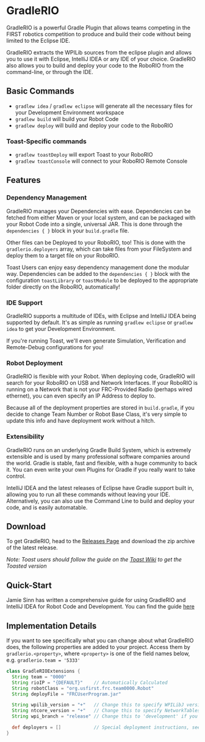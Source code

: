 # GradleRIO
GradleRIO is a powerful Gradle Plugin that allows teams competing in the FIRST
robotics competition to produce and build their code without being limited to
the Eclipse IDE.

GradleRIO extracts the WPILib sources from the eclipse plugin and allows you to
use it with Eclipse, IntelliJ IDEA or any IDE of your choice. GradleRIO also allows you to build and
deploy your code to the RoboRIO from the command-line, or through the IDE.

## Basic Commands
- ```gradlew idea``` / ```gradlew eclipse``` will generate all the necessary files for your Development Environment workspace
- ```gradlew build``` will build your Robot Code
- ```gradlew deploy``` will build and deploy your code to the RoboRIO

### Toast-Specific commands
- ```gradlew toastDeploy``` will export Toast to your RoboRIO
- ```gradlew toastConsole``` will connect to your RoboRIO Remote Console

## Features
### Dependency Management
GradleRIO manages your Dependencies with ease. Dependencies can be fetched from either Maven or your local system, and can be packaged with your Robot Code into a single, universal JAR. This is done through the ```dependencies { }``` block in your ```build.gradle``` file. 

Other files can be Deployed to your RoboRIO, too! This is done with the ```gradlerio.deployers``` array, which can take files from your FileSystem and deploy them to a target file on your RoboRIO.

Toast Users can enjoy easy dependency management done the modular way. Dependencies can be added to the ```dependencies { }``` block with the configuration ```toastLibrary``` or ```toastModule``` to be deployed to the appropriate folder directly on the RoboRIO, automatically!

### IDE Support
GradleRIO supports a multitude of IDEs, with Eclipse and IntelliJ IDEA being supported by default. It's as simple as running ```gradlew eclipse``` or ```gradlew idea``` to get your Development Environment.

If you're running Toast, we'll even generate Simulation, Verification and Remote-Debug configurations for you!

### Robot Deployment
GradleRIO is flexible with your Robot. When deploying code, GradleRIO will search for your RoboRIO on USB and Network Interfaces. If your RoboRIO is running on a Network that is not your FRC-Provided Radio (perhaps wired ethernet), you can even specify an IP Address to deploy to. 

Because all of the deployment properties are stored in ```build.gradle```, if you decide to change Team Number or Robot Base Class, it's very simple to update this info and have deployment work without a hitch. 

### Extensibility
GradleRIO runs on an underlying Gradle Build System, which is extremely extensible and is used by many professional software companies around the world. Gradle is stable, fast and flexible, with a huge community to back it. You can even write your own Plugins for Gradle if you really want to take control.

IntelliJ IDEA and the latest releases of Eclipse have Gradle support built in, allowing you to run all these commands without leaving your IDE. Alternatively, you can also use the Command Line to build and deploy your code, and is easily automatable.

## Download
To get GradleRIO, head to the [Releases Page](https://github.com/Open-RIO/GradleRIO/releases) and download the zip archive of the latest release. 

*Note: Toast users should follow the guide on the [Toast Wiki](https://github.com/Open-RIO/ToastAPI/wiki) to get the Toasted version*

## Quick-Start
Jamie Sinn has written a comprehensive guide for using GradleRIO and IntelliJ IDEA for Robot Code and Development. You can find the guide [here](http://wat.sinnpi.com/dl/FRC%20Getting%20Started%20-%20IntelliJ%20IDEA.pdf)

## Implementation Details
If you want to see specifically what you can change about what GradleRIO does, the following properties are added to your project. Access them by `gradlerio.<property>`, where `<property>` is one of the field names below, e.g.
`gradlerio.team = '5333'`
```groovy
class GradleRIOExtensions {
  String team = "0000"
  String rioIP = "{DEFAULT}"    // Automatically Calculated
  String robotClass = "org.usfirst.frc.team0000.Robot"
  String deployFile = "FRCUserProgram.jar"

  String wpilib_version = "+"   // Change this to specify WPILibJ version
  String ntcore_version = "+"   // Change this to specify NetworkTables-Core version
  String wpi_branch = "release" // Change this to 'development' if you want internal versions, else use 'release' for more stable, public versions.

  def deployers = []            // Special deployment instructions, see source files for implementation
}

```
